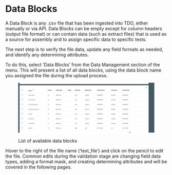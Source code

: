 # Data Blocks

A Data Block is any .csv file that has been ingested into TDO, either manually or via API.  Data Blocks can be empty except for column headers (output file format) or can contain data (such as extract files) that is used as a source for assembly and to assign specific data to specific tests.

The next step is to verify the file data, update any field formats as needed, and identify any determining attributes.&#x20;

To do this, select ‘Data Blocks’ from the Data Management section of the menu.  This will present a list of all data blocks, using the data block name you assigned the file during the upload process.

<figure><img src="../../../../../../.gitbook/assets/image (14).png" alt=""><figcaption><p>List of available data blocks</p></figcaption></figure>

Hover to the right of the file name (‘test\_file’) and click on the pencil to edit the file. Common edits during the validation stage are changing field data types, adding a format mask, and creating determining attributes and will be covered in the following pages.
